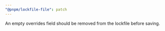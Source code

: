```yaml
---
"@pnpm/lockfile-file": patch
---
```


An empty overrides field should be removed from the lockfile before saving.
